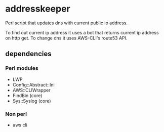# addresskeeper
Perl script that updates dns with current public ip address.

To find out current ip address it uses a bot that returns current ip address on http get.
To change dns it uses AWS-CLI's route53 API.

## dependencies

### Perl modules
* LWP
* Config::Abstract::Ini
* AWS::CLIWrapper
* FindBin (core)
* Sys::Syslog (core)

### Non perl

* aws cli


